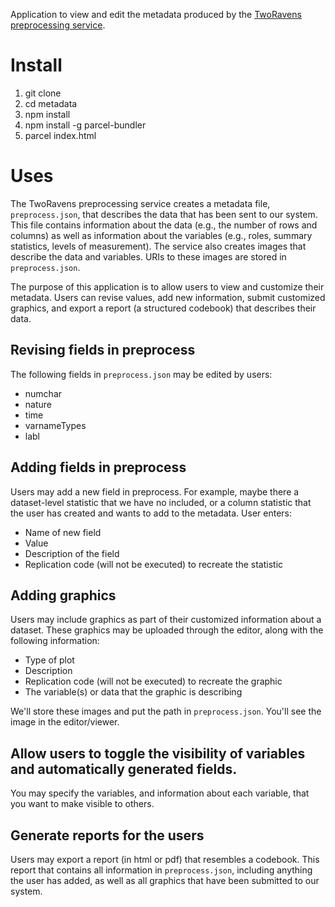 
Application to view and edit the metadata produced by the [TwoRavens preprocessing service](https://github.com/TwoRavens/raven-metadata-service).

# Install

1. git clone
2. cd metadata
3. npm install
4. npm install -g parcel-bundler
5. parcel index.html

# Uses

The TwoRavens preprocessing service creates a metadata file, `preprocess.json`, that describes the data that has been sent to our system. This file contains information about the data (e.g., the number of rows and columns) as well as information about the variables (e.g., roles, summary statistics, levels of measurement). The service also creates images that describe the data and variables. URIs to these images are stored in `preprocess.json`.

The purpose of this application is to allow users to view and customize their metadata. Users can revise values, add new information, submit customized graphics, and export a report (a structured codebook) that describes their data.

## Revising fields in preprocess

The following fields in `preprocess.json` may be edited by users:
  - numchar
  - nature
  - time
  - varnameTypes
  - labl

## Adding fields in preprocess

Users may add a new field in preprocess. For example, maybe there a dataset-level statistic that we have no included, or a column statistic that the user has created and wants to add to the metadata. User enters:
  - Name of new field
  - Value
  - Description of the field
  - Replication code (will not be executed) to recreate the statistic

## Adding graphics

Users may include graphics as part of their customized information about a dataset. These graphics may be uploaded through the editor, along with the following information:
  - Type of plot
  - Description
  - Replication code (will not be executed) to recreate the graphic
  - The variable(s) or data that the graphic is describing
  
We'll store these images and put the path in `preprocess.json`. You'll see the image in the editor/viewer.

## Allow users to toggle the visibility of variables and automatically generated fields.

You may specify the variables, and information about each variable, that you want to make visible to others.

## Generate reports for the users

Users may export a report (in html or pdf) that resembles a codebook. This report that contains all information in `preprocess.json`, including anything the user has added, as well as all graphics that have been submitted to our system.
